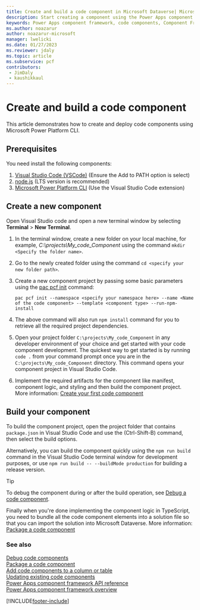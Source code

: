 ```yaml
---
title: Create and build a code component in Microsoft Dataverse| Microsoft Docs
description: Start creating a component using the Power Apps component framework tooling.
keywords: Power Apps component framework, code components, Component Framework
ms.author: noazarur
author: noazarur-microsoft
manager: lwelicki
ms.date: 01/27/2023
ms.reviewer: jdaly
ms.topic: article
ms.subservice: pcf
contributors:
 - JimDaly
 - kaushikkaul
---
```


# Create and build a code component

This article demonstrates how to create and deploy code components using Microsoft Power Platform CLI.

## Prerequisites

You need install the following components:

1. [Visual Studio Code (VSCode)](https://code.visualstudio.com/Download) (Ensure the Add to PATH option is select)
1. [node.js](https://nodejs.org/en/download/) (LTS version is recommended)
1. [Microsoft Power Platform CLI](/powerapps/developer/data-platform/powerapps-cli#install-power-apps-cli) (Use the Visual Studio Code extension)

## Create a new component

Open Visual Studio code and open a new terminal window by selecting **Terminal** > **New Terminal**.
1. In the terminal window, create a new folder on your local machine, for example, *C:\projects\My_code_Component* using the command `mkdir <Specify the folder name>`.
1. Go to the newly created folder using the command `cd <specify your new folder path>`.
1. Create a new component project by passing some basic parameters using the [pac pcf init](/power-platform/developer/cli/reference/pcf#pac-pcf-init) command:

    ```CLI
    pac pcf init --namespace <specify your namespace here> --name <Name of the code component> --template <component type> --run-npm-install
    ```
1. The above command will also run `npm install` command for you to retrieve all the required project dependencies.
1. Open your project folder `C:\projects\My_code_Component` in any developer environment of your choice and get started with your code component development. The quickest way to get started is by running `code .` from your command prompt once you are in the `C:\projects\My_code_Component` directory. This command opens your component project in Visual Studio Code.
1. Implement the required artifacts for the component like manifest, component logic, and styling and then build the component project. More information: [Create your first code component](implementing-controls-using-typescript.md)

## Build your component

To build the component project, open the project folder that contains `package.json` in Visual Studio Code and use the (Ctrl-Shift-B) command, then select the build options.

Alternatively, you can build the component quickly using the `npm run build` command in the Visual Studio Code terminal window for development purposes, or use `npm run build -- --buildMode production` for building a release version.

> [!TIP]
> To debug the component during or after the build operation, see [Debug a code component](debugging-custom-controls.md).

Finally when you're done implementing the component logic in TypeScript, you need to bundle all the code component elements into a solution file so that you can import the solution into Microsoft Dataverse. More information: [Package a code component](import-custom-controls.md)

### See also

[Debug code components](debugging-custom-controls.md)<br/>
[Package a code component](import-custom-controls.md)<br/>
[Add code components to a column or table](add-custom-controls-to-a-field-or-entity.md)<br/>
[Updating existing code components](updating-existing-controls.md)<br/>
[Power Apps component framework API reference](reference/index.md)<br/>
[Power Apps component framework overview](overview.md)


[!INCLUDE[footer-include](../../includes/footer-banner.md)]

